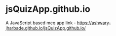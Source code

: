 # jsQuizApp.github.io
A JavaScript based mcq app
link - https://ashwary-jharbade.github.io/jsQuizApp.github.io/
